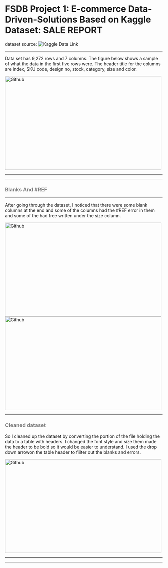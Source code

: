 # FSDB Project 1: E-commerce Data-Driven-Solutions Based on Kaggle Dataset: SALE REPORT

dataset source: ![Kaggle Data Link](https://www.kaggle.com/datasets/thedevastator/unlock-profits-with-e-commerce-sales-data)

---

Data set has 9,272 rows and 7 columns. The figure below shows a sample of what the data in the first five rows were. The header title for the columns are index, SKU code, design no, stock, category, size and color.

<img src="https://user-images.githubusercontent.com/74875008/232811953-5eee9841-b126-4b0e-8dfd-483bd3ff7980.png" alt="Github" width="500" height="300"/>

---

---


### <span style="color:grey">Blanks And #REF

--- 

After going through the dataset, I noticed that there were some blank columns at the end and some of the columns had the #REF error in them and some of the had free written under the size column.
 
<img src="https://user-images.githubusercontent.com/74875008/232816378-da266c76-25f5-400c-83cd-e402ee37e6ce.png" alt="Github" width="500" height="300"/>

<img src="https://user-images.githubusercontent.com/74875008/232816871-4d0e54eb-e7ab-4bfa-b85c-7e9332f93eaa.png" alt="Github" width="500" height="300"/>

 
---

### <span style="color:grey"> Cleaned dataset
So I cleaned up the dataset by converting the portion of the file holding the data to a table with headers. I changed the font style and size them made the header to be bold so it would be easier to understand. I used the drop down arrowon the table header to fiilter out the blanks and errors.
 
<img src="https://user-images.githubusercontent.com/74875008/232810708-9d3c5d6c-ff6e-4538-83ea-88a61d4fa0a4.png" alt="Github" width="500" height="300"/>


---
---
